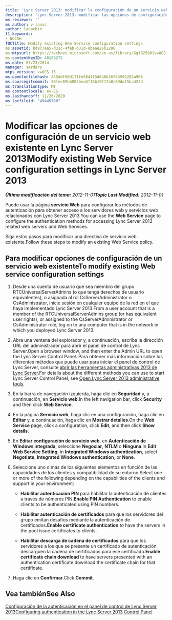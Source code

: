 ```yaml
---
title: 'Lync Server 2013: modificar la configuración de un servicio web existente'
description: 'Lync Server 2013: modificar las opciones de configuración de un servicio web existente.'
ms.reviewer: ''
ms.author: v-lanac
author: lanachin
f1.keywords:
- NOCSH
TOCTitle: Modify existing Web Service configuration settings
ms:assetid: bd9c7aa5-d31c-4fab-b31d-8baae26b1296
ms:mtpsurl: https://technet.microsoft.com/en-us/library/Gg182580(v=OCS.15)
ms:contentKeyID: 48185272
ms.date: 07/23/2014
manager: serdars
mtps_version: v=OCS.15
ms.openlocfilehash: 455ddf60d171fe584115d646b16f63595285a906
ms.sourcegitcommit: 36fee89bb887bea4f18b19f17a8c69daf5bc423d
ms.translationtype: MT
ms.contentlocale: es-ES
ms.lasthandoff: 11/26/2020
ms.locfileid: "49445760"
---
```

# <a name="modify-existing-web-service-configuration-settings-in-lync-server-2013"></a><span data-ttu-id="fc103-103">Modificar las opciones de configuración de un servicio web existente en Lync Server 2013</span><span class="sxs-lookup"><span data-stu-id="fc103-103">Modify existing Web Service configuration settings in Lync Server 2013</span></span>

<div data-xmlns="http://www.w3.org/1999/xhtml">

<div class="topic" data-xmlns="http://www.w3.org/1999/xhtml" data-msxsl="urn:schemas-microsoft-com:xslt" data-cs="https://msdn.microsoft.com/">

<div data-asp="https://msdn2.microsoft.com/asp">



</div>

<div id="mainSection">

<div id="mainBody"><span data-ttu-id="fc103-104">

<span> </span></span><span class="sxs-lookup"><span data-stu-id="fc103-104">

<span> </span></span></span>

<span data-ttu-id="fc103-105">_**Última modificación del tema:** 2012-11-01_</span><span class="sxs-lookup"><span data-stu-id="fc103-105">_**Topic Last Modified:** 2012-11-01_</span></span>

<span data-ttu-id="fc103-106">Puede usar la página **servicio Web** para configurar los métodos de autenticación para obtener acceso a los servidores web y servicios web relacionados con Lync Server 2013.</span><span class="sxs-lookup"><span data-stu-id="fc103-106">You can use the **Web Service** page to configure the authentication methods for accessing Lync Server 2013 related web servers and Web Services.</span></span>

<span data-ttu-id="fc103-107">Siga estos pasos para modificar una directiva de servicio web existente.</span><span class="sxs-lookup"><span data-stu-id="fc103-107">Follow these steps to modify an existing Web Service policy.</span></span>

<div>

## <a name="to-modify-existing-web-service-configuration-settings"></a><span data-ttu-id="fc103-108">Para modificar opciones de configuración de un servicio web existente</span><span class="sxs-lookup"><span data-stu-id="fc103-108">To modify existing Web service configuration settings</span></span>

1.  <span data-ttu-id="fc103-109">Desde una cuenta de usuario que sea miembro del grupo RTCUniversalServerAdmins (o que tenga derechos de usuario equivalentes), o asignada al rol CsServerAdministrator o CsAdministrator, inicie sesión en cualquier equipo de la red en el que haya implementado Lync Server 2013.</span><span class="sxs-lookup"><span data-stu-id="fc103-109">From a user account that is a member of the RTCUniversalServerAdmins group (or has equivalent user rights), or assigned to the CsServerAdministrator or CsAdministrator role, log on to any computer that is in the network in which you deployed Lync Server 2013.</span></span>

2.  <span data-ttu-id="fc103-110">Abra una ventana del explorador y, a continuación, escriba la dirección URL del administrador para abrir el panel de control de Lync Server.</span><span class="sxs-lookup"><span data-stu-id="fc103-110">Open a browser window, and then enter the Admin URL to open the Lync Server Control Panel.</span></span> <span data-ttu-id="fc103-111">Para obtener más información sobre los diferentes métodos que puede usar para iniciar el panel de control de Lync Server, consulte [abrir las herramientas administrativas 2013 de Lync Server](lync-server-2013-open-lync-server-administrative-tools.md).</span><span class="sxs-lookup"><span data-stu-id="fc103-111">For details about the different methods you can use to start Lync Server Control Panel, see [Open Lync Server 2013 administrative tools](lync-server-2013-open-lync-server-administrative-tools.md).</span></span>

3.  <span data-ttu-id="fc103-112">En la barra de navegación izquierda, haga clic en **Seguridad** y, a continuación, en **Servicio web**.</span><span class="sxs-lookup"><span data-stu-id="fc103-112">In the left navigation bar, click **Security** and then click **Web Service**.</span></span>

4.  <span data-ttu-id="fc103-113">En la página **Servicio web**, haga clic en una configuración, haga clic en **Editar** y, a continuación, haga clic en **Mostrar detalles**.</span><span class="sxs-lookup"><span data-stu-id="fc103-113">On the **Web Service** page, click a configuration, click **Edit**, and then click **Show details**.</span></span>

5.  <span data-ttu-id="fc103-114">En **Editar configuración de servicio web**, en **Autenticación de Windows integrada**, seleccione **Negociar**, **NTLM** o **Ninguna**.</span><span class="sxs-lookup"><span data-stu-id="fc103-114">In **Edit Web Service Setting**, in **Integrated Windows authentication**, select **Negotiate**, **Integrated Windows authentication**, or **None**.</span></span>

6.  <span data-ttu-id="fc103-115">Seleccione uno o más de los siguientes elementos en función de las capacidades de los clientes y compatibilidad de su entorno.</span><span class="sxs-lookup"><span data-stu-id="fc103-115">Select one or more of the following depending on the capabilities of the clients and support in your environment:</span></span>
    
      - <span data-ttu-id="fc103-116">**Habilitar autenticación PIN** para habilitar la autenticación de clientes a través de números PIN.</span><span class="sxs-lookup"><span data-stu-id="fc103-116">**Enable PIN Authentication** to enable clients to be authenticated using PIN numbers.</span></span>
    
      - <span data-ttu-id="fc103-117">**Habilitar autenticación de certificados** para que los servidores del grupo emitan desafíos mediante la autenticación de certificados.</span><span class="sxs-lookup"><span data-stu-id="fc103-117">**Enable certificate authentication** to have the servers in the pool issue certificates to clients.</span></span>
    
      - <span data-ttu-id="fc103-118">**Habilitar descarga de cadena de certificados** para que los servidores a los que se presente un certificado de autenticación descarguen la cadena de certificados para ese certificado.</span><span class="sxs-lookup"><span data-stu-id="fc103-118">**Enable certificate chain download** to have servers presented with an authentication certificate download the certificate chain for that certificate.</span></span>

7.  <span data-ttu-id="fc103-119">Haga clic en **Confirmar**.</span><span class="sxs-lookup"><span data-stu-id="fc103-119">Click **Commit**.</span></span>

</div>

<div>

## <a name="see-also"></a><span data-ttu-id="fc103-120">Vea también</span><span class="sxs-lookup"><span data-stu-id="fc103-120">See Also</span></span>


[<span data-ttu-id="fc103-121">Configuración de la autenticación en el panel de control de Lync Server 2013</span><span class="sxs-lookup"><span data-stu-id="fc103-121">Configuring authentication in the Lync Server 2013 Control Panel</span></span>](lync-server-2013-configuring-authentication-in-the-lync-server-control-panel.md)  
  

<span data-ttu-id="fc103-122"></div>

</div>

<span> </span>

</div>

</div>

</span><span class="sxs-lookup"><span data-stu-id="fc103-122"></div>

</div>

<span> </span>

</div>

</div>

</span></span></div>

